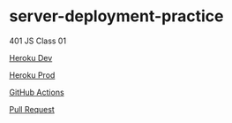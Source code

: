 # server-deployment-practice
401 JS Class 01

[Heroku Dev](https://markduenas-server-deploy-dev.herokuapp.com/)

[Heroku Prod](https://markduenas-server-deploy-prod.herokuapp.com/)

[GitHub Actions](https://github.com/MarkDuenas/server-deployment-practice/actions)

[Pull Request](https://github.com/MarkDuenas/server-deployment-practice/pull/1)
